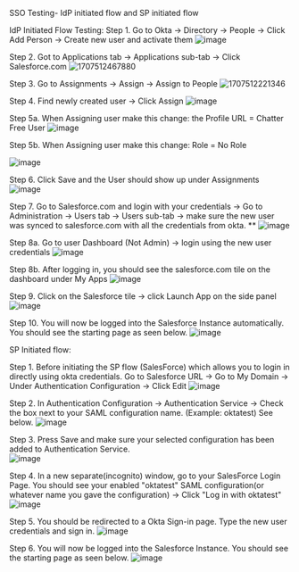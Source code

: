 SSO Testing- IdP initiated flow and SP initiated flow


IdP Initiated Flow Testing:
Step 1. Go to Okta -> Directory -> People -> Click Add Person -> Create new user and activate them 
![image](https://github.com/user-attachments/assets/c4d2e72d-277b-4623-8acc-0d76d90534ba)

Step 2. Got to Applications tab -> Applications sub-tab -> Click Salesforce.com
![1707512467880](https://github.com/user-attachments/assets/9278a5c3-e2dd-4953-aec5-dc2acc22326e)

Step 3. Go to Assignments -> Assign -> Assign to People
![1707512221346](https://github.com/user-attachments/assets/596a33f5-0d54-49c9-8607-eb35f0793ba7)

Step 4. Find newly created user -> Click Assign
![image](https://github.com/user-attachments/assets/8ade1646-2a17-43a6-acf6-ce70fac76dc6)

Step 5a. When Assigning user make this change: the Profile URL = Chatter Free User 
![image](https://github.com/user-attachments/assets/61af9849-8729-42df-a138-14111413a24a)

Step 5b. When Assigning user make this change: Role = No Role

![image](https://github.com/user-attachments/assets/1aedcda8-1531-4525-841b-4215594ca9be)

Step 6. Click Save and the User should show up under Assignments 
![image](https://github.com/user-attachments/assets/acc3dc02-0350-4774-87c3-03687f67b802)

Step 7. Go to Salesforce.com and login with your credentials -> Go to Administration -> Users tab  -> Users sub-tab -> make sure the new user was synced to salesforce.com with all the credentials from okta. **
![image](https://github.com/user-attachments/assets/3126d4bd-ba45-4483-aa67-e0c70370fd2d)

Step 8a. Go to user Dashboard (Not Admin) -> login using the new user credentials
![image](https://github.com/user-attachments/assets/e9e6f0fe-e423-4c6d-960f-6984d196e1d8)

Step 8b. After logging in, you should see the salesforce.com tile on the dashboard under My Apps
![image](https://github.com/user-attachments/assets/941c888a-e4ee-4f8a-9c70-37aebe3aec3d)

Step 9. Click on the Salesforce tile -> click Launch App on the side panel
![image](https://github.com/user-attachments/assets/52c8b5a9-c199-4be8-9acc-68da64647434)


Step 10. You will now be logged into the Salesforce Instance automatically. You should see the starting page as seen below.
![image](https://github.com/user-attachments/assets/e24db6e6-97c3-4130-bfbb-036872e9634c)

SP Initiated flow:

Step 1. Before initiating the SP flow (SalesForce) which allows you to login in directly using okta credentials. Go to Salesforce URL -> Go to My Domain -> Under Authentication Configuration -> Click Edit
![image](https://github.com/user-attachments/assets/287e4f7b-1e23-4fb5-bad6-34c3f82e7c2b)

Step 2. In Authentication Configuration -> Authentication Service -> Check the box next to your SAML configuration name. (Example: oktatest) See below. 
![image](https://github.com/user-attachments/assets/e5da8a18-ae59-4869-b1e3-949a51e2bef2)

Step 3. Press Save and make sure your selected configuration has been added to Authentication Service.  
![image](https://github.com/user-attachments/assets/e4142543-c17c-4e22-bc9c-e9da8e479af3)

Step 4. In a new separate(incognito) window, go to your SalesForce Login Page. You should see your enabled "oktatest" SAML configuration(or whatever name you gave the configuration) -> Click "Log in with oktatest" 
![image](https://github.com/user-attachments/assets/6e2cd913-eff8-4f82-aac6-0048b8d6c4de)

Step 5. You should be redirected to a Okta Sign-in page. Type the new user credentials and sign in.
![image](https://github.com/user-attachments/assets/f076522b-b56b-480b-8282-d0dd38f5f0f5)

Step 6. You will now be logged into the Salesforce Instance. You should see the starting page as seen below.
![image](https://github.com/user-attachments/assets/83664e81-4085-4660-8b6f-1842e4680bc4)




